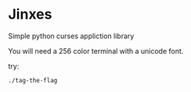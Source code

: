 Jinxes
======

Simple python curses appliction library

You will need a 256 color terminal with a unicode font.

try:

    ./tag-the-flag

